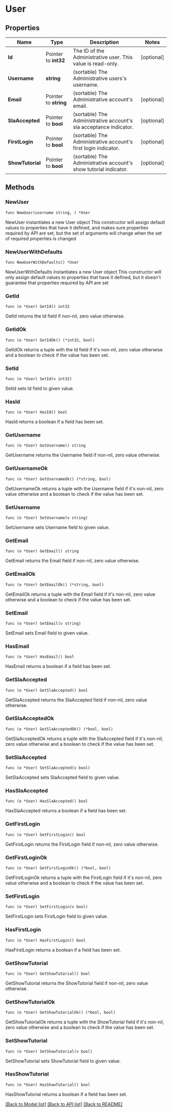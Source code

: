 # User

## Properties

Name | Type | Description | Notes
------------ | ------------- | ------------- | -------------
**Id** | Pointer to **int32** | The ID of the Administrative user. This value is read-only. | [optional] 
**Username** | **string** | (sortable) The Administrative users&#39;s username. | 
**Email** | Pointer to **string** | (sortable) The Administrative account&#39;s email. | [optional] 
**SlaAccepted** | Pointer to **bool** | (sortable) The Administrative account&#39;s sla acceptance indicator. | [optional] 
**FirstLogin** | Pointer to **bool** | (sortable) The Administrative account&#39;s first login indicator. | [optional] 
**ShowTutorial** | Pointer to **bool** | (sortable) The Administrative account&#39;s show tutorial indicator. | [optional] 

## Methods

### NewUser

`func NewUser(username string, ) *User`

NewUser instantiates a new User object
This constructor will assign default values to properties that have it defined,
and makes sure properties required by API are set, but the set of arguments
will change when the set of required properties is changed

### NewUserWithDefaults

`func NewUserWithDefaults() *User`

NewUserWithDefaults instantiates a new User object
This constructor will only assign default values to properties that have it defined,
but it doesn't guarantee that properties required by API are set

### GetId

`func (o *User) GetId() int32`

GetId returns the Id field if non-nil, zero value otherwise.

### GetIdOk

`func (o *User) GetIdOk() (*int32, bool)`

GetIdOk returns a tuple with the Id field if it's non-nil, zero value otherwise
and a boolean to check if the value has been set.

### SetId

`func (o *User) SetId(v int32)`

SetId sets Id field to given value.

### HasId

`func (o *User) HasId() bool`

HasId returns a boolean if a field has been set.

### GetUsername

`func (o *User) GetUsername() string`

GetUsername returns the Username field if non-nil, zero value otherwise.

### GetUsernameOk

`func (o *User) GetUsernameOk() (*string, bool)`

GetUsernameOk returns a tuple with the Username field if it's non-nil, zero value otherwise
and a boolean to check if the value has been set.

### SetUsername

`func (o *User) SetUsername(v string)`

SetUsername sets Username field to given value.


### GetEmail

`func (o *User) GetEmail() string`

GetEmail returns the Email field if non-nil, zero value otherwise.

### GetEmailOk

`func (o *User) GetEmailOk() (*string, bool)`

GetEmailOk returns a tuple with the Email field if it's non-nil, zero value otherwise
and a boolean to check if the value has been set.

### SetEmail

`func (o *User) SetEmail(v string)`

SetEmail sets Email field to given value.

### HasEmail

`func (o *User) HasEmail() bool`

HasEmail returns a boolean if a field has been set.

### GetSlaAccepted

`func (o *User) GetSlaAccepted() bool`

GetSlaAccepted returns the SlaAccepted field if non-nil, zero value otherwise.

### GetSlaAcceptedOk

`func (o *User) GetSlaAcceptedOk() (*bool, bool)`

GetSlaAcceptedOk returns a tuple with the SlaAccepted field if it's non-nil, zero value otherwise
and a boolean to check if the value has been set.

### SetSlaAccepted

`func (o *User) SetSlaAccepted(v bool)`

SetSlaAccepted sets SlaAccepted field to given value.

### HasSlaAccepted

`func (o *User) HasSlaAccepted() bool`

HasSlaAccepted returns a boolean if a field has been set.

### GetFirstLogin

`func (o *User) GetFirstLogin() bool`

GetFirstLogin returns the FirstLogin field if non-nil, zero value otherwise.

### GetFirstLoginOk

`func (o *User) GetFirstLoginOk() (*bool, bool)`

GetFirstLoginOk returns a tuple with the FirstLogin field if it's non-nil, zero value otherwise
and a boolean to check if the value has been set.

### SetFirstLogin

`func (o *User) SetFirstLogin(v bool)`

SetFirstLogin sets FirstLogin field to given value.

### HasFirstLogin

`func (o *User) HasFirstLogin() bool`

HasFirstLogin returns a boolean if a field has been set.

### GetShowTutorial

`func (o *User) GetShowTutorial() bool`

GetShowTutorial returns the ShowTutorial field if non-nil, zero value otherwise.

### GetShowTutorialOk

`func (o *User) GetShowTutorialOk() (*bool, bool)`

GetShowTutorialOk returns a tuple with the ShowTutorial field if it's non-nil, zero value otherwise
and a boolean to check if the value has been set.

### SetShowTutorial

`func (o *User) SetShowTutorial(v bool)`

SetShowTutorial sets ShowTutorial field to given value.

### HasShowTutorial

`func (o *User) HasShowTutorial() bool`

HasShowTutorial returns a boolean if a field has been set.


[[Back to Model list]](../README.md#documentation-for-models) [[Back to API list]](../README.md#documentation-for-api-endpoints) [[Back to README]](../README.md)


